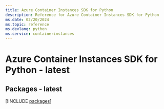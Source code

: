 ```yaml
---
title: Azure Container Instances SDK for Python
description: Reference for Azure Container Instances SDK for Python
ms.date: 02/20/2024
ms.topic: reference
ms.devlang: python
ms.service: containerinstances
---
```

# Azure Container Instances SDK for Python - latest
## Packages - latest
[!INCLUDE [packages](container-instances-index.md)]